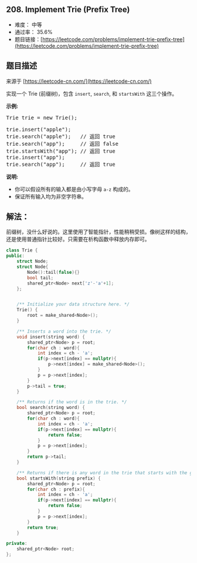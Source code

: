 ## 208. Implement Trie (Prefix Tree)

- 难度： 中等
- 通过率： 35.6%
- 题目链接：[https://leetcode.com/problems/implement-trie-prefix-tree](https://leetcode.com/problems/implement-trie-prefix-tree)


## 题目描述

来源于 [https://leetcode-cn.com/](https://leetcode-cn.com/)

<p>实现一个 Trie (前缀树)，包含&nbsp;<code>insert</code>,&nbsp;<code>search</code>, 和&nbsp;<code>startsWith</code>&nbsp;这三个操作。</p>

<p><strong>示例:</strong></p>

<pre>Trie trie = new Trie();

trie.insert(&quot;apple&quot;);
trie.search(&quot;apple&quot;);   // 返回 true
trie.search(&quot;app&quot;);     // 返回 false
trie.startsWith(&quot;app&quot;); // 返回 true
trie.insert(&quot;app&quot;);   
trie.search(&quot;app&quot;);     // 返回 true</pre>

<p><strong>说明:</strong></p>

<ul>
	<li>你可以假设所有的输入都是由小写字母&nbsp;<code>a-z</code>&nbsp;构成的。</li>
	<li>保证所有输入均为非空字符串。</li>
</ul>


## 解法：


前缀树，没什么好说的。这里使用了智能指针，性能稍稍受损。像树这样的结构，还是使用普通指针比较好。只需要在析构函数中释放内存即可。

```cpp
class Trie {
public:
    struct Node;
    struct Node{
        Node():tail(false){}
        bool tail;
        shared_ptr<Node> next['z'-'a'+1];
    };


    /** Initialize your data structure here. */
    Trie() {
        root = make_shared<Node>();
    }

    /** Inserts a word into the trie. */
    void insert(string word) {
        shared_ptr<Node> p = root;
        for(char ch : word){
            int index = ch - 'a';
            if(p->next[index] == nullptr){
                p->next[index] = make_shared<Node>();
            }
            p = p->next[index];
        }
        p->tail = true;
    }

    /** Returns if the word is in the trie. */
    bool search(string word) {
        shared_ptr<Node> p = root;
        for(char ch : word){
            int index = ch - 'a';
            if(p->next[index] == nullptr){
                return false;
            }
            p = p->next[index];
        }
        return p->tail;
    }

    /** Returns if there is any word in the trie that starts with the given prefix. */
    bool startsWith(string prefix) {
        shared_ptr<Node> p = root;
        for(char ch : prefix){
            int index = ch - 'a';
            if(p->next[index] == nullptr){
                return false;
            }
            p = p->next[index];
        }
        return true;
    }

private:
    shared_ptr<Node> root;
};
```